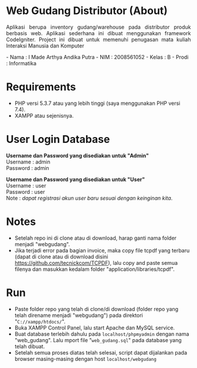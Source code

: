 # Web Gudang Distributor (About)

<p align="justify">Aplikasi berupa inventory gudang/warehouse pada distributor produk berbasis web. Aplikasi sederhana ini dibuat menggunakan framework CodeIgniter. Project ini dibuat untuk memenuhi penugasan mata kuliah Interaksi Manusia dan Komputer</p>
- Nama  : I Made Arthya Andika Putra
- NIM   : 2008561052
- Kelas : B
- Prodi : Informatika

# Requirements
- PHP versi 5.3.7 atau yang lebih tinggi (saya menggunakan PHP versi 7.4).
- XAMPP atau sejenisnya.

# User Login Database
<strong>Username dan Password yang disediakan untuk "Admin"</strong><br>
Username : admin<br>
Password : admin<br>

<strong>Username dan Password yang disediakan untuk "User"</strong><br>
Username : user<br>
Password : user<br>
Note : _dapat registrasi akun user baru sesuai dengan keinginan kita_.<br>

# Notes
- Setelah repo ini di clone atau di download, harap ganti nama folder menjadi "webgudang".
- Jika terjadi error pada bagian invoice, maka copy file tcpdf yang terbaru (dapat di clone atau di download disini https://github.com/tecnickcom/TCPDF), lalu copy and paste semua filenya dan masukkan kedalam folder "application/libraries/tcpdf".

# Run
- Paste folder repo yang telah di clone/di download (folder repo yang telah direname menjadi "webgudang") pada direktori "<code>C://xampp/htdocs/</code>".
- Buka XAMPP Control Panel, lalu start Apache dan MySQL service.
- Buat database terlebih dahulu pada <code>localhost/phpmyadmin</code> dengan nama "web_gudang". Lalu mport file "<code>web_gudang.sql</code>" pada database yang telah dibuat.
- Setelah semua proses diatas telah selesai, script dapat dijalankan pada browser masing-masing dengan host <code>localhost/webgudang</code>	

